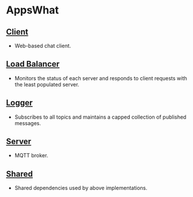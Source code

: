 # AppsWhat

## [Client](client)
- Web-based chat client.

## [Load Balancer](load-balancer)
- Monitors the status of each server and responds to client requests with the least populated server.

## [Logger](logger)
- Subscribes to all topics and maintains a capped collection of published messages.

## [Server](server)
- MQTT broker.

## [Shared](shared)
- Shared dependencies used by above implementations.
